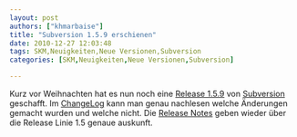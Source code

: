 ```yaml
---
layout: post
authors: ["khmarbaise"]
title: "Subversion 1.5.9 erschienen"
date: 2010-12-27 12:03:48
tags: SKM,Neuigkeiten,Neue Versionen,Subversion
categories: [SKM,Neuigkeiten,Neue Versionen,Subversion]

---
```

Kurz vor Weihnachten hat es nun noch eine <a href="http://old.nabble.com/Subversion-1.5.9-Released-to30516666.html">Release 1.5.9</a> von <a href="http://subversion.apache.org">Subversion</a> geschafft. Im <a href="http://svn.apache.org/repos/asf/subversion/tags/1.5.9/CHANGES">ChangeLog</a> kann man genau nachlesen welche Änderungen gemacht wurden und welche nicht. Die <a href="http://subversion.apache.org/docs/release-notes/1.5.html">Release Notes</a> geben wieder über die Release Linie 1.5 genaue auskunft.
